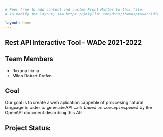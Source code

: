 ```yaml
---
# Feel free to add content and custom Front Matter to this file.
# To modify the layout, see https://jekyllrb.com/docs/themes/#overriding-theme-defaults

layout: home
---
```

## Rest API Interactive Tool - WADe 2021-2022
## Team Members
- Roxana Irimia
- Milea Robert Stefan

## Goal
Our goal is to create a web aplication cappeble of proccesing natural language in order to generate API calls  based on concept exposed by the OpenAPI document describing this API

## Project Status:
